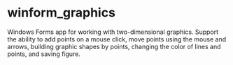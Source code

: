 # winform_graphics
Windows Forms app for working with two-dimensional graphics. Support the ability to add points on a mouse click, move points using the mouse and arrows, building graphic shapes by points, changing the color of lines and points, and saving figure.
